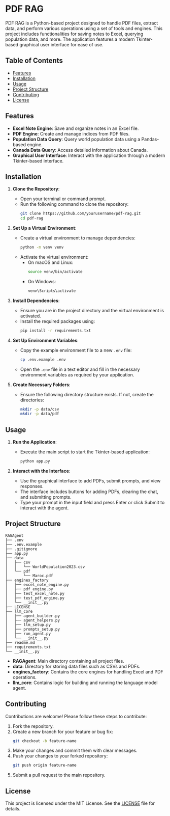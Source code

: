 # PDF RAG

PDF RAG is a Python-based project designed to handle PDF files, extract data, and perform various operations using a set of tools and engines. This project includes functionalities for saving notes to Excel, querying population data, and more. The application features a modern Tkinter-based graphical user interface for ease of use.

## Table of Contents

- [Features](#features)
- [Installation](#installation)
- [Usage](#usage)
- [Project Structure](#project-structure)
- [Contributing](#contributing)
- [License](#license)

## Features

- **Excel Note Engine**: Save and organize notes in an Excel file.
- **PDF Engine**: Create and manage indices from PDF files.
- **Population Data Query**: Query world population data using a Pandas-based engine.
- **Canada Data Query**: Access detailed information about Canada.
- **Graphical User Interface**: Interact with the application through a modern Tkinter-based interface.

## Installation

1. **Clone the Repository**:
   - Open your terminal or command prompt.
   - Run the following command to clone the repository:
     ```bash
     git clone https://github.com/yourusername/pdf-rag.git
     cd pdf-rag
     ```

2. **Set Up a Virtual Environment**:
   - Create a virtual environment to manage dependencies:
     ```bash
     python -m venv venv
     ```
   - Activate the virtual environment:
     - On macOS and Linux:
       ```bash
       source venv/bin/activate
       ```
     - On Windows:
       ```bash
       venv\Scripts\activate
       ```

3. **Install Dependencies**:
   - Ensure you are in the project directory and the virtual environment is activated.
   - Install the required packages using:
     ```bash
     pip install -r requirements.txt
     ```

4. **Set Up Environment Variables**:
   - Copy the example environment file to a new `.env` file:
     ```bash
     cp .env.example .env
     ```
   - Open the `.env` file in a text editor and fill in the necessary environment variables as required by your application.

5. **Create Necessary Folders**:
   - Ensure the following directory structure exists. If not, create the directories:
     ```bash
     mkdir -p data/csv
     mkdir -p data/pdf
     ```

## Usage

1. **Run the Application**:
   - Execute the main script to start the Tkinter-based application:
     ```bash
     python app.py
     ```

2. **Interact with the Interface**:
   - Use the graphical interface to add PDFs, submit prompts, and view responses.
   - The interface includes buttons for adding PDFs, clearing the chat, and submitting prompts.
   - Type your prompt in the input field and press Enter or click Submit to interact with the agent.

## Project Structure

```
RAGAgent
├── .env
├── .env.example
├── .gitignore
├── app.py
├── data
│   ├── csv
│   │   └── WorldPopulation2023.csv
│   └── pdf
│       └── Maroc.pdf
├── engines_factory
│   ├── excel_note_engine.py
│   ├── pdf_engine.py
│   ├── test_excel_note.py
│   ├── test_pdf_engine.py
│   └── __init__.py
├── LICENSE
├── llm_core
│   ├── agent_builder.py
│   ├── agent_helpers.py
│   ├── llm_setup.py
│   ├── prompts_setup.py
│   ├── run_agent.py
│   └── __init__.py
├── readme.md
├── requirements.txt
└── __init__.py
```

- **RAGAgent**: Main directory containing all project files.
- **data**: Directory for storing data files such as CSVs and PDFs.
- **engines_factory**: Contains the core engines for handling Excel and PDF operations.
- **llm_core**: Contains logic for building and running the language model agent.

## Contributing

Contributions are welcome! Please follow these steps to contribute:

1. Fork the repository.
2. Create a new branch for your feature or bug fix:
   ```bash
   git checkout -b feature-name
   ```
3. Make your changes and commit them with clear messages.
4. Push your changes to your forked repository:
   ```bash
   git push origin feature-name
   ```
5. Submit a pull request to the main repository.

## License

This project is licensed under the MIT License. See the [LICENSE](LICENSE) file for details.